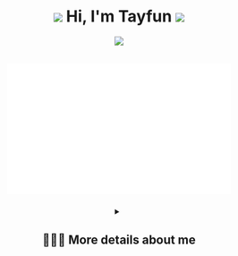 <h1 align = "center"><a target="_blank" href="https://www.linkedin.com/in/tayfun-top-b7574220a/"><img src="/image/youtube logo 2.png" width="30" ></a> Hi, I'm Tayfun <img src="https://media.giphy.com/media/hvRJCLFzcasrR4ia7z/giphy.gif" width="30"></h1>

<p align="center">
  <a href="https://github.com/DenverCoder1/readme-typing-svg"><img src="https://readme-typing-svg.demolab.com?font=Fira+Code&size=26&pause=1000&color=F74473&center=true&vCenter=true&width=433&lines=Front-end+Developer;Always+learning+new+things!"></a>
</p>

<h2 align = "center"><a href="https://www.linkedin.com/in/tayfun-top-b7574220a/"><img style="width:400px" src="gif/giff.gif" ></a></h2>

<details align="center" > 
  <summary><h2>👨🏼‍💻 More details about me</h2></summary>

<h5> My deparment is Mechanical engineering but I like to software. I worked a few times mechanical engineer  and finally, I decided to continue my life as a software developer. I am always very eager to learn more in this field.  I would like to state that I am extremely devoted and enthusiastic about being effective and fast in business life and that I want to take on the responsibility required by the position with curiosity and enthusiasm. <h5>
<h5><a href="https://tayfun-top-cv.surge.sh/">➔ You can arrive my cv here </a> <h5>

<br>
    
<h3>🔥 Github Stats</h3>
<p>&nbsp;<img align="center" src="https://github-readme-stats.vercel.app/api?username=tayfuntop&show_icons=true&locale=en&" alt="Razumihin41" /></p>

<h3>💻 Most Used Languages</h3>
<p><img src="https://github-readme-stats.vercel.app/api/top-langs?username=tayfuntop&show_icons=true&locale=en&layout=compact&" alt="Razumihin41" /></p>

<h3>Connect with me:</h3>
<h3><a target="_blank" href="https://www.linkedin.com/in/tayfun-top-b7574220a/"><img src="/image/Linkedin.png" width="40"> </a><a target="_blank" href="https://www.instagram.com/tayfun_tp/"><img src="/image/instagram.png" width="40"></a> <a target="_blank" href="https://www.youtube.com/c/TayfunTp"><img src="/image/youtube.png" width="55"></a></h3>

<h3>Languages and Tools:</h3> 
<h3><a href="https://en.wikipedia.org/wiki/Visual_Basic_for_Applications"><img src="/image/vba.png" width="40"></a><a target="_blank" href="https://html.com/"><img src="/image/html.png" width="40"></a><a href="#"><img src="/image/css.png" width="40"></a><a href="https://getbootstrap.com" target="_blank" rel="noreferrer"><img src="https://raw.githubusercontent.com/devicons/devicon/master/icons/bootstrap/bootstrap-plain-wordmark.svg" alt="bootstrap" width="40"/></a> <a target="_blank" href="https://www.javascript.com/"><img src="/image/javascript.png" width="40"></a><a href="https://reactjs.org/" target="_blank" rel="noreferrer"> <img src="https://raw.githubusercontent.com/devicons/devicon/master/icons/react/react-original-wordmark.svg" alt="react" width="40"/> </a><a href="https://reactnative.dev/" target="_blank" rel="noreferrer"> <img src="https://erdincuzun.com/wp-content/uploads/2019/04/react-native-logo.png" alt="react" width="40"/> </a></h3></div>

<p> <img src="https://komarev.com/ghpvc/?username=tayfuntop&label=Profile%20views&color=0e73b6&style=flat" alt="tayfuntop" /> </p>

<p><img src="https://media.giphy.com/media/LnQjpWaON8nhr21vNW/giphy.gif" width="60"> <em><b>I love connecting with different people</b> so if you want to say <b>hi, I'll be happy to meet you more!</b> :)</em></p>

</details>


